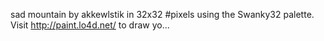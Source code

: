 sad mountain by akkewlstik in 32x32 #pixels using the Swanky32 palette. Visit http://paint.lo4d.net/ to draw yo... 